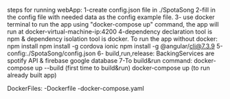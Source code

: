 steps for running webApp:
1-create config.json file in ./SpotaSong
2-fill in the config file with needed data as the config example file.
3- use docker terminal to run the app using "docker-compose up" command, the app will run at docker-virtual-machine-ip:4200
4-dependency declaration tool is npm & dependency isolation tool is docker. 
To run the app without docker:
npm install
npm install -g cordova ionic
npm install -g @angular/cli@7.3.9
5-config:./SpotaSong/config.json
6- build,run,release: 
BackingServices are spotify API & firebase google database
7-To build&run command: docker-compose up --build (first time to build&run)
docker-compose up (to run already built app)

DockerFiles:
-Dockerfile
-docker-compose.yaml
 


